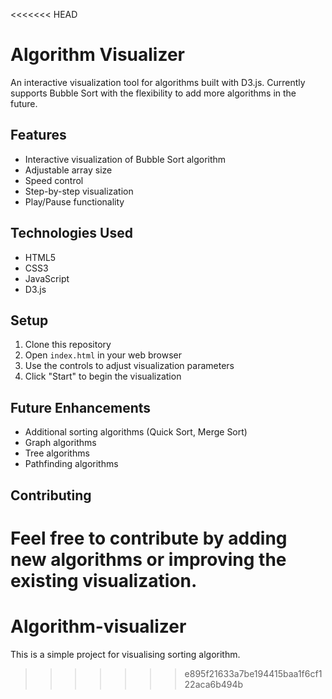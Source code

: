 <<<<<<< HEAD
# Algorithm Visualizer

An interactive visualization tool for algorithms built with D3.js. Currently supports Bubble Sort with the flexibility to add more algorithms in the future.

## Features
- Interactive visualization of Bubble Sort algorithm
- Adjustable array size
- Speed control
- Step-by-step visualization
- Play/Pause functionality

## Technologies Used
- HTML5
- CSS3
- JavaScript
- D3.js

## Setup
1. Clone this repository
2. Open `index.html` in your web browser
3. Use the controls to adjust visualization parameters
4. Click "Start" to begin the visualization

## Future Enhancements
- Additional sorting algorithms (Quick Sort, Merge Sort)
- Graph algorithms
- Tree algorithms
- Pathfinding algorithms

## Contributing
Feel free to contribute by adding new algorithms or improving the existing visualization. 
=======
# Algorithm-visualizer
This is a simple project for visualising sorting algorithm.
>>>>>>> e895f21633a7be194415baa1f6cf122aca6b494b
